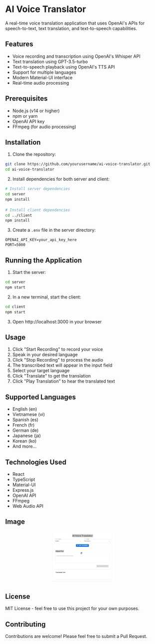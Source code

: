 # AI Voice Translator

A real-time voice translation application that uses OpenAI's APIs for speech-to-text, text translation, and text-to-speech capabilities.

## Features

- Voice recording and transcription using OpenAI's Whisper API
- Text translation using GPT-3.5-turbo
- Text-to-speech playback using OpenAI's TTS API
- Support for multiple languages
- Modern Material-UI interface
- Real-time audio processing

## Prerequisites

- Node.js (v14 or higher)
- npm or yarn
- OpenAI API key
- FFmpeg (for audio processing)

## Installation

1. Clone the repository:
```bash
git clone https://github.com/yourusername/ai-voice-translator.git
cd ai-voice-translator
```

2. Install dependencies for both server and client:
```bash
# Install server dependencies
cd server
npm install

# Install client dependencies
cd ../client
npm install
```

3. Create a `.env` file in the server directory:
```env
OPENAI_API_KEY=your_api_key_here
PORT=5000
```

## Running the Application

1. Start the server:
```bash
cd server
npm start
```

2. In a new terminal, start the client:
```bash
cd client
npm start
```

3. Open http://localhost:3000 in your browser

## Usage

1. Click "Start Recording" to record your voice
2. Speak in your desired language
3. Click "Stop Recording" to process the audio
4. The transcribed text will appear in the input field
5. Select your target language
6. Click "Translate" to get the translation
7. Click "Play Translation" to hear the translated text

## Supported Languages

- English (en)
- Vietnamese (vi)
- Spanish (es)
- French (fr)
- German (de)
- Japanese (ja)
- Korean (ko)
- And more...

## Technologies Used

- React
- TypeScript
- Material-UI
- Express.js
- OpenAI API
- FFmpeg
- Web Audio API

## Image

<div align="center">
    <img src="/client/assets//image.png" alt="Project Logo" width="200">
</div>

## License

MIT License - feel free to use this project for your own purposes.

## Contributing

Contributions are welcome! Please feel free to submit a Pull Request. 